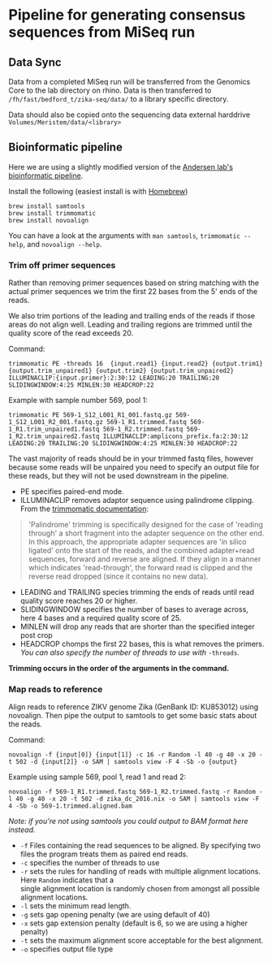 # Pipeline for generating consensus sequences from MiSeq run

## Data Sync

Data from a completed MiSeq run will be transferred from the Genomics Core to the lab directory on rhino. Data is then transferred to `/fh/fast/bedford_t/zika-seq/data/` to a library specific directory.

Data should also be copied onto the sequencing data external harddrive `Volumes/Meristem/data/<library>`

## Bioinformatic pipeline

Here we are using a slightly modified version of the [Andersen lab's bioinformatic pipeline](https://github.com/andersen-lab/zika-pipeline).

Install the following (easiest install is with [Homebrew](http://brew.sh/))

    brew install samtools
    brew install trimmomatic
    brew install novoalign

You can have a look at the arguments with `man samtools`, `trimmomatic --help`, and `novoalign --help`.

### Trim off primer sequences

Rather than removing primer sequences based on string matching with the actual primer sequences we trim the first 22 bases from the 5' ends of the reads.

We also trim portions of the leading and trailing ends of the reads if those areas do not align well. Leading and trailing regions are trimmed until the quality score of the read exceeds 20.

Command:

`trimmomatic PE -threads 16  {input.read1} {input.read2} {output.trim1} {output.trim_unpaired1} {output.trim2} {output.trim_unpaired2} ILLUMINACLIP:{input.primer}:2:30:12 LEADING:20 TRAILING:20 SLIDINGWINDOW:4:25 MINLEN:30 HEADCROP:22`

Example with sample number 569, pool 1:

`trimmomatic PE 569-1_S12_L001_R1_001.fastq.gz 569-1_S12_L001_R2_001.fastq.gz 569-1_R1.trimmed.fastq 569-1_R1.trim_unpaired1.fastq 569-1_R2.trimmed.fastq 569-1_R2.trim_unpaired2.fastq ILLUMINACLIP:amplicons_prefix.fa:2:30:12 LEADING:20 TRAILING:20 SLIDINGWINDOW:4:25 MINLEN:30 HEADCROP:22`

The vast majority of reads should be in your trimmed fastq files, however because some reads will be unpaired you need to specify an output file for these reads, but they will not be used downstream in the pipeline.

* PE specifies paired-end mode.
* ILLUMINACLIP removes adaptor sequence using palindrome clipping. From the [trimmomatic documentation](http://www.usadellab.org/cms/index.php?page=trimmomatic):

> 'Palindrome' trimming is specifically designed for the case of 'reading through' a short fragment into the adapter sequence on the other end. In this approach, the appropriate adapter sequences are 'in silico ligated' onto the start of the reads, and the combined adapter+read sequences, forward and reverse are aligned. If they align in a manner which indicates 'read-through', the forward read is clipped and the reverse read dropped (since it contains no new data).

* LEADING and TRAILING species trimming the ends of reads until read quality score reaches 20 or higher.
* SLIDINGWINDOW specifies the number of bases to average across, here 4 bases and a required quality score of 25.
* MINLEN will drop any reads that are shorter than the specified integer post crop
* HEADCROP chomps the first 22 bases, this is what removes the primers.
_You can also specify the number of threads to use with_ `-threads`.

**Trimming occurs in the order of the arguments in the command.**

### Map reads to reference

Align reads to reference ZIKV genome Zika (GenBank ID: KU853012) using novoalign. Then pipe the output to samtools to get some basic stats about the reads.

Command:

`novoalign -f {input[0]} {input[1]} -c 16 -r Random -l 40 -g 40 -x 20 -t 502 -d {input[2]} -o SAM | samtools view -F 4 -Sb -o {output}`

Example using sample 569, pool 1, read 1 and read 2:

`novoalign -f 569-1_R1.trimmed.fastq 569-1_R2.trimmed.fastq -r Random -l 40 -g 40 -x 20 -t 502 -d zika_dc_2016.nix -o SAM | samtools view -F 4 -Sb -o 569-1.trimmed.aligned.bam`

_Note: if you're not using samtools you could output to BAM format here instead._

* `-f` Files containing the read sequences to be aligned. By specifying two files the program treats them as paired end reads.
* `-c` specifies the number of threads to use
* `-r` sets the rules for handling of reads with multiple alignment locations. Here `Random` indicates that a single alignment location is randomly chosen from amongst all possible alignment locations.
* `-l` sets the minimum read length.
* `-g` sets gap opening penalty (we are using default of 40)
* `-x` sets gap extension penalty (default is 6, so we are using a higher penalty)
* `-t` sets the maximum alignment score acceptable for the best alignment.
* `-o` specifies output file type
